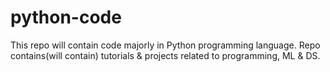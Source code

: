 # python-code
This repo will contain code majorly in Python programming language. Repo contains(will contain) tutorials &amp; projects related to programming, ML &amp; DS.
